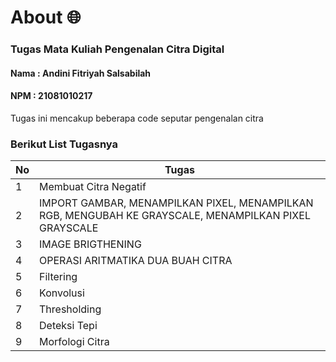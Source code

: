 # About 🌐
### Tugas Mata Kuliah Pengenalan Citra Digital
#### Nama : Andini Fitriyah Salsabilah  
#### NPM  : 21081010217

Tugas ini mencakup beberapa code seputar pengenalan citra 

### Berikut List Tugasnya

| No | Tugas      | 
|----|-----------------------|
| 1  | Membuat Citra Negatif      | 
| 2  | IMPORT GAMBAR, MENAMPILKAN PIXEL, MENAMPILKAN RGB, MENGUBAH KE GRAYSCALE, MENAMPILKAN PIXEL GRAYSCALE   | 
| 3  | IMAGE BRIGTHENING     | 
| 4  | OPERASI ARITMATIKA DUA BUAH CITRA     | 
| 5  | Filtering    | 
| 6  | Konvolusi   | 
| 7  | Thresholding    | 
| 8  | Deteksi Tepi   |
| 9  | Morfologi Citra   | 
